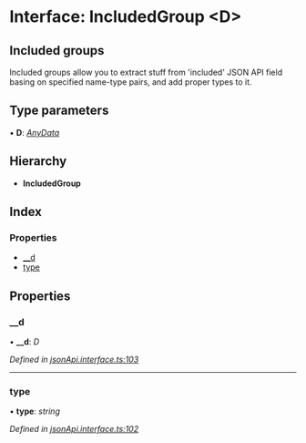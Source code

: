 # Interface: IncludedGroup <**D**>

Included groups
---------------
Included groups allow you to extract stuff from 'included' JSON API field
basing on specified name-type pairs, and add proper types to it.

## Type parameters

▪ **D**: *[AnyData](../README.md#anydata)*

## Hierarchy

* **IncludedGroup**

## Index

### Properties

* [__d](includedgroup.md#__d)
* [type](includedgroup.md#type)

## Properties

###  __d

• **__d**: *D*

*Defined in [jsonApi.interface.ts:103](https://github.com/headline-1/coolio/blob/c80476b/packages/json-api/src/jsonApi.interface.ts#L103)*

___

###  type

• **type**: *string*

*Defined in [jsonApi.interface.ts:102](https://github.com/headline-1/coolio/blob/c80476b/packages/json-api/src/jsonApi.interface.ts#L102)*
